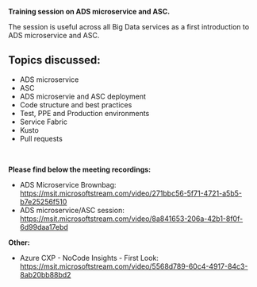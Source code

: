 **Training session on ADS microservice and ASC.** 

The session is useful across all Big Data services as a first introduction to ADS microservice and ASC.

## Topics discussed:
- ADS microservice
- ASC
- ADS microservie and ASC deployment
- Code structure and best practices
- Test, PPE and Production environments
- Service Fabric
- Kusto
- Pull requests
</br>

**Please find below the meeting recordings:**
- ADS Microservice Brownbag: https://msit.microsoftstream.com/video/271bbc56-5f71-4721-a5b5-b7e25256f510
- ADS microservice/ASC session: https://msit.microsoftstream.com/video/8a841653-206a-42b1-8f0f-6d99daa17ebd


**Other:**
- Azure CXP - NoCode Insights - First Look: https://msit.microsoftstream.com/video/5568d789-60c4-4917-84c3-8ab20bb88bd2






